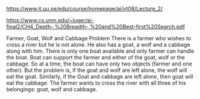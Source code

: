 https://www.it.uu.se/edu/course/homepage/ai/vt08/Lecture_2/

https://www.cs.unm.edu/~luger/ai-final2/CH4_Depth-.%20Breadth-,%20and%20Best-first%20Search.pdf

Farmer, Goat, Wolf and Cabbage Problem
There is a farmer who wishes to cross a river but he is not alone. He also has a goat, a wolf and a cabbage along with him. There is only one boat available and only farmer can handle the boat. Boat can support the farmer and either of the goat, wolf or the cabbage. So at a time, the boat can have only two objects (farmer and one other). But the problem is, if the goat and wolf are left alone, the wolf will eat the goat. Similarly, if the Goat and cabbage are left alone, then goat will eat the cabbage. The farmer wants to cross the river with all three of his belongings: goat, wolf and cabbage. 
